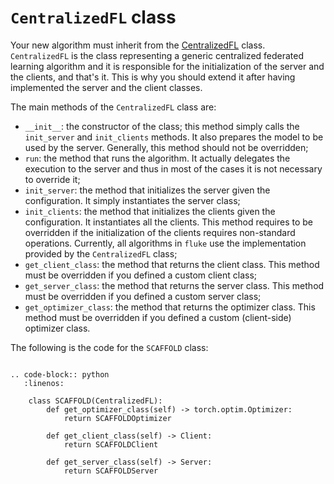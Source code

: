 # ``CentralizedFL`` class

Your new algorithm must inherit from the [CentralizedFL](../fluke.algorithms.md) class.
`CentralizedFL` is the class representing a generic centralized federated learning algorithm and it is responsible
for the initialization of the server and the clients, and that's it. 
This is why you should extend it after having implemented the server and the client classes.

The main methods of the `CentralizedFL` class are:

- `__init__`: the constructor of the class; this method simply calls the `init_server` and `init_clients` methods. It also prepares the model to be used by the server. Generally, this method should not be overridden;
- `run`: the method that runs the algorithm. It actually delegates the execution to the server and thus
  in most of the cases it is not necessary to override it;
- `init_server`: the method that initializes the server given the configuration. It simply instantiates the server class;
- `init_clients`: the method that initializes the clients given the configuration. It instantiates all the clients. This method requires to be overridden if 
  the initialization of the clients requires non-standard operations. Currently, all algorithms in `fluke` use the implementation provided by the `CentralizedFL` class;
- `get_client_class`: the method that returns the client class. This method must be overridden if you defined a custom client class;
- `get_server_class`: the method that returns the server class. This method must be overridden if you defined a custom server class;
- `get_optimizer_class`: the method that returns the optimizer class. This method must be overridden if you defined a custom (client-side) optimizer class.

The following is the code for the `SCAFFOLD` class:

```{eval-rst}

.. code-block:: python
   :linenos:

    class SCAFFOLD(CentralizedFL):
        def get_optimizer_class(self) -> torch.optim.Optimizer:
            return SCAFFOLDOptimizer

        def get_client_class(self) -> Client:
            return SCAFFOLDClient

        def get_server_class(self) -> Server:
            return SCAFFOLDServer

```